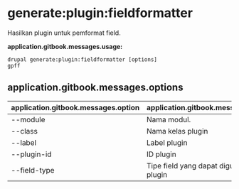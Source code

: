 # generate:plugin:fieldformatter
Hasilkan plugin untuk pemformat field.

**application.gitbook.messages.usage:**
```
drupal generate:plugin:fieldformatter [options]
gpff
```

## application.gitbook.messages.options
application.gitbook.messages.option | application.gitbook.messages.details
-------|-------------
--module | Nama modul.
--class | Nama kelas plugin
--label | Label plugin
--plugin-id | ID plugin
--field-type | Tipe field yang dapat digunakan oleh plugin
